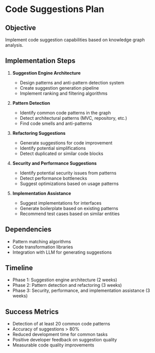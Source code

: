 # Code Suggestions Plan

## Objective
Implement code suggestion capabilities based on knowledge graph analysis.

## Implementation Steps

1. **Suggestion Engine Architecture**
   - Design patterns and anti-pattern detection system
   - Create suggestion generation pipeline
   - Implement ranking and filtering algorithms

2. **Pattern Detection**
   - Identify common code patterns in the graph
   - Detect architectural patterns (MVC, repository, etc.)
   - Find code smells and anti-patterns

3. **Refactoring Suggestions**
   - Generate suggestions for code improvement
   - Identify potential simplifications
   - Detect duplicated or similar code blocks

4. **Security and Performance Suggestions**
   - Identify potential security issues from patterns
   - Detect performance bottlenecks
   - Suggest optimizations based on usage patterns

5. **Implementation Assistance**
   - Suggest implementations for interfaces
   - Generate boilerplate based on existing patterns
   - Recommend test cases based on similar entities

## Dependencies
- Pattern matching algorithms
- Code transformation libraries
- Integration with LLM for generating suggestions

## Timeline
- Phase 1: Suggestion engine architecture (2 weeks)
- Phase 2: Pattern detection and refactoring (3 weeks)
- Phase 3: Security, performance, and implementation assistance (3 weeks)

## Success Metrics
- Detection of at least 20 common code patterns
- Accuracy of suggestions > 80%
- Reduced development time for common tasks
- Positive developer feedback on suggestion quality
- Measurable code quality improvements